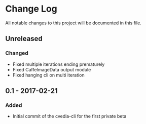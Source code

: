 # Change Log
All notable changes to this project will be documented in this file.

## Unreleased 
### Changed
- Fixed multiple iterations ending prematurely
- Fixed CaffeImageData output module
- Fixed hanging cli on multi iteration

## 0.1 - 2017-02-21
### Added
- Initial commit of the cvedia-cli for the first private beta
